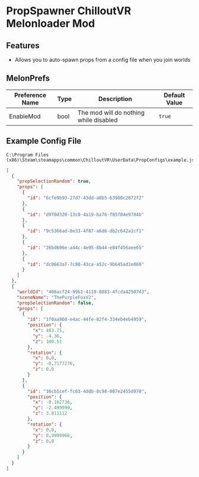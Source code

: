 # PropSpawner ChilloutVR Melonloader Mod

## Features
- Allows you to auto-spawn props from a config file when you join worlds

## MelonPrefs
| Preference Name | Type | Description | Default Value |
|-----------------|------|-------------|---------------|
| EnableMod       | bool | The mod will do nothing while disabled | `true` |

## Example Config File
```
C:\Program Files (x86)\Steam\steamapps\common\ChilloutVR\UserData\PropConfigs\example.json
```
```json
[
  {
    "propSelectionRandom": true,
    "props": [
      {
        "id": "6cfe9b93-27d7-43dd-a0b5-63900c2872f2"
      },
      {
        "id": "d9f0d320-13c0-4a19-ba76-f85f04e9704b"
      },
      {
        "id": "9c5366ad-8e33-4f87-a6d6-db2c642a1cf1"
      },
      {
        "id": "26bd606e-a44c-4e95-8b44-e84f456aee65"
      },
      {
        "id": "dc0663a7-7c88-43ca-a52c-9b645ad1e860"
      }
    ]
  },
  {
    "worldId": "406acf24-99b1-4119-8883-4fcda4250743",
    "sceneName": "ThePurpleFoxV2",
    "propSelectionRandom": false,
    "props": [
      {
        "id": "1f0aa960-e4ac-44fe-82f4-334eb4eb4959",
        "position": {
          "x": 483.75,
          "y": -4.36,
          "z": 100.51
        },
        "rotation": {
          "x": 0.0,
          "y": -0.7177276,
          "z": 0.0
        }
      },
      {
        "id": "16cb1cef-fc83-4ddb-8c98-007e2455d970",
        "position": {
          "x": -8.162736,
          "y": -2.499999,
          "z": 3.811112
        },
        "rotation": {
          "x": 0.0,
          "y": 0.9999966,
          "z": 0.0
        }
      }
    ]
  }
]
```
